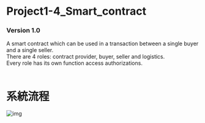 # Project1-4_Smart_contract #
### Version 1.0 ###
A smart contract which can be used in a transaction between a single buyer and a single seller.<br/>
There are 4 roles: contract provider, buyer, seller and logistics.<br/>
Every role has its own function access authorizations. 
<br>
<br>

# 系統流程 #

![img](https://github.com/cislab-yzu/Project1-4_Smart_contract/blob/master/smart%20concract%20step/1-4-1.png)
